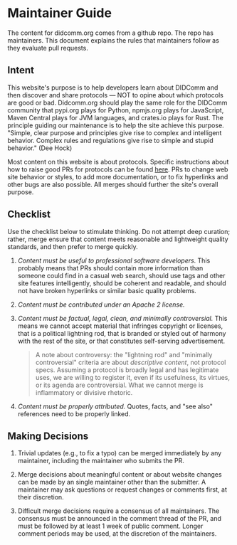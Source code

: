 # Maintainer Guide

The content for didcomm.org comes from a github repo. The repo has maintainers. This document explains the rules that maintainers follow as they evaluate pull requests.

## Intent

This website's purpose is to help developers learn about DIDComm and then discover and share protocols &mdash; NOT to opine about which protocols are good or bad. Didcomm.org should play the same role for the DIDComm community that pypi.org plays for Python, npmjs.org plays for JavaScript, Maven Central plays for JVM languages, and crates.io plays for Rust. The principle guiding our maintenance is to help the site achieve this purpose. "Simple, clear purpose and principles give rise to complex and intelligent behavior. Complex rules and regulations give rise to simple and stupid behavior." (Dee Hock)

Most content on this website is about protocols. Specific instructions about how to raise good PRs for protocols can be found [here](pr-guide.md). PRs to change web site behavior or styles, to add more documentation, or to fix hyperlinks and other bugs are also possible. All merges should further the site's overall purpose.

## Checklist

Use the checklist below to stimulate thinking. Do not attempt deep curation; rather, merge ensure that content meets reasonable and lightweight quality standards, and then prefer to merge quickly.

1. *Content must be useful to professional software developers*. This probably means that PRs should contain more information than someone could find in a casual web search, should use tags and other site features intelligently, should be coherent and readable, and should not have broken hyperlinks or similar basic quality problems.
   
2. *Content must be contributed under an Apache 2 license.*
   
3. *Content must be factual, legal, clean, and minimally controversial.* This means we cannot accept material that infringes copyright or licenses, that is a political lightning rod, that is branded or styled out of harmony with the rest of the site, or that constitutes self-serving advertisement.
   
    >A note about controversy: the "lightning rod" and "minimally controversial" criteria are about *descriptive content*, not protocol specs. Assuming a protocol is broadly legal and has legitimate uses, we are willing to register it, even if its usefulness, its virtues, or its agenda are controversial. What we cannot merge is inflammatory or divisive rhetoric.
 
3. *Content must be properly attributed.* Quotes, facts, and "see also" references need to be properly linked.

## Making Decisions
   
1. Trivial updates (e.g., to fix a typo) can be merged immediately by any maintainer, including the maintainer who submits the PR.
   
2. Merge decisions about meaningful content or about website changes can be made by an single maintainer other than the submitter. A maintainer may ask questions or request changes or comments first, at their discretion.
   
3. Difficult merge decisions require a consensus of all maintainers. The consensus must be announced in the comment thread of the PR, and must be followed by at least 1 week of public comment. Longer comment periods may be used, at the discretion of the maintainers.